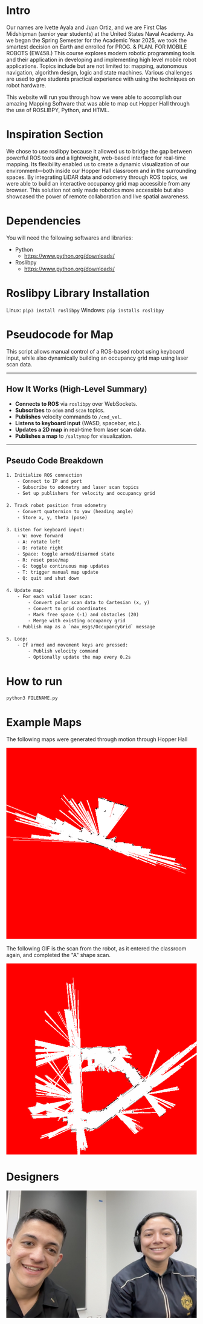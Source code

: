 # Intro
Our names are Ivette Ayala and Juan Ortiz, and we are First Clas Midshipman (senior year students) at the United States Naval Academy. As we began the Spring Semester for the Academic Year 2025, we took the smartest decision on Earth and enrolled for PROG. & PLAN. FOR MOBILE ROBOTS (EW458.) This course explores modern robotic programming tools and their application in developing and implementing high level mobile robot applications. Topics include but are not limited to: mapping, autonomous navigation, algorithm design, logic and state machines. Various challenges are used to give students practical experience with using the techniques on robot hardware.

This website will run you through how we were able to accomplish our amazing Mapping Software that was able to map out Hopper Hall through the use of ROSLIBPY, Python, and HTML.

# Inspiration Section

We chose to use roslibpy because it allowed us to bridge the gap between powerful ROS tools and a lightweight, web-based interface for real-time mapping. Its flexibility enabled us to create a dynamic visualization of our environment—both inside our Hopper Hall classroom and in the surrounding spaces. By integrating LiDAR data and odometry through ROS topics, we were able to build an interactive occupancy grid map accessible from any browser. This solution not only made robotics more accessible but also showcased the power of remote collaboration and live spatial awareness.


# Dependencies
You will need the following softwares and libraries:
- Python
    - https://www.python.org/downloads/
- Roslibpy
    - https://www.python.org/downloads/

# Roslibpy Library Installation
Linux: `pip3 install roslibpy`
Windows: `pip installs roslibpy`

# Pseudocode for Map

This script allows manual control of a ROS-based robot using keyboard input, while also dynamically building an occupancy grid map using laser scan data.

---

## How It Works (High-Level Summary)

- **Connects to ROS** via `roslibpy` over WebSockets.
- **Subscribes** to `odom` and `scan` topics.
- **Publishes** velocity commands to `/cmd_vel`.
- **Listens to keyboard input** (WASD, spacebar, etc.).
- **Updates a 2D map** in real-time from laser scan data.
- **Publishes a map** to `/saltymap` for visualization.

---

## Pseudo Code Breakdown

```pseudo
1. Initialize ROS connection
    - Connect to IP and port
    - Subscribe to odometry and laser scan topics
    - Set up publishers for velocity and occupancy grid

2. Track robot position from odometry
    - Convert quaternion to yaw (heading angle)
    - Store x, y, theta (pose)

3. Listen for keyboard input:
    - W: move forward
    - A: rotate left
    - D: rotate right
    - Space: toggle armed/disarmed state
    - R: reset pose/map
    - G: toggle continuous map updates
    - T: trigger manual map update
    - Q: quit and shut down

4. Update map:
    - For each valid laser scan:
        - Convert polar scan data to Cartesian (x, y)
        - Convert to grid coordinates
        - Mark free space (-1) and obstacles (20)
        - Merge with existing occupancy grid
    - Publish map as a `nav_msgs/OccupancyGrid` message

5. Loop:
    - If armed and movement keys are pressed:
        - Publish velocity command
        - Optionally update the map every 0.2s
```

# How to run
``` bash
python3 FILENAME.py
```

# Example Maps
The following maps were generated through motion through Hopper Hall

![Hopper Map](recording.gif)

The following GIF is the scan from the robot, as it entered the classroom again, and completed the "A" shape scan.

![A](A.gif)

# Designers
![IJ](ij.jpg)